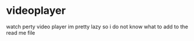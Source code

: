 # videoplayer
watch perty video player
im pretty lazy so i do not know what to add to the read me file
